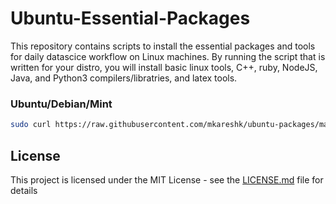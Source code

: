 # Ubuntu-Essential-Packages
This repository contains scripts to install the essential packages and tools for daily datascice workflow on Linux machines. By running the script that is written for your distro, you will install basic linux tools, C++, ruby, NodeJS, Java, and Python3 compilers/libratries, and latex tools.

### Ubuntu/Debian/Mint

```bash
sudo curl https://raw.githubusercontent.com/mkareshk/ubuntu-packages/master/ubuntu.sh | sudo sh
```

## License

This project is licensed under the MIT License - see the [LICENSE.md](LICENSE.md) file for details
